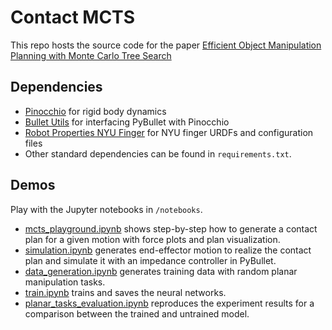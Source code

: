 # Contact MCTS
This repo hosts the source code for the paper [Efficient Object Manipulation Planning with Monte Carlo Tree Search](https://arxiv.org/abs/2206.09023)

## Dependencies
- [Pinocchio](https://github.com/stack-of-tasks/pinocchio) for rigid body dynamics
- [Bullet Utils](https://github.com/machines-in-motion/bullet_utils) for interfacing PyBullet with Pinocchio
- [Robot Properties NYU Finger](https://github.com/open-dynamic-robot-initiative/robot_properties_nyu_finger) for NYU finger URDFs and configuration files
- Other standard dependencies can be found in ``requirements.txt``.

## Demos
Play with the Jupyter notebooks in ``/notebooks``.
- [mcts_playground.ipynb](https://github.com/huaijiangzhu/contact_mcts/blob/46afe116c3f19d3b338428792d4ba1d511e1a4de/notebooks/mcts_playground.ipynb) shows step-by-step how to generate a contact plan for a given motion with force plots and plan visualization.
- [simulation.ipynb](https://github.com/huaijiangzhu/contact_mcts/blob/46afe116c3f19d3b338428792d4ba1d511e1a4de/notebooks/simulation.ipynb) generates end-effector motion to realize the contact plan and simulate it with an impedance controller in PyBullet.
- [data_generation.ipynb](https://github.com/huaijiangzhu/contact_mcts/blob/46afe116c3f19d3b338428792d4ba1d511e1a4de/notebooks/data_generation.ipynb) generates training data with random planar manipulation tasks.
- [train.ipynb](https://github.com/huaijiangzhu/contact_mcts/blob/46afe116c3f19d3b338428792d4ba1d511e1a4de/notebooks/train.ipynb) trains and saves the neural networks.
- [planar_tasks_evaluation.ipynb](https://github.com/huaijiangzhu/contact_mcts/blob/46afe116c3f19d3b338428792d4ba1d511e1a4de/notebooks/planar_tasks_evaluation.ipynb) reproduces the experiment results for a comparison between the trained and untrained model.